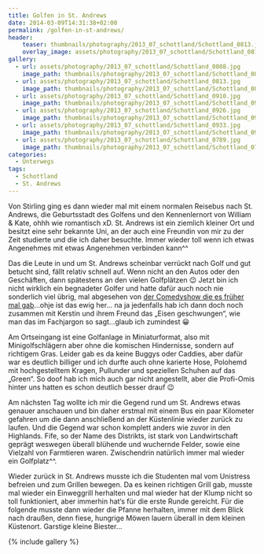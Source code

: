 ```yaml
---
title: Golfen in St. Andrews
date: 2014-03-09T14:31:38+02:00
permalink: /golfen-in-st-andrews/
header:
    teaser: thumbnails/photography/2013_07_schottland/Schottland_0813.jpg
    overlay_image: assets/photography/2013_07_schottland/Schottland_0813.jpg
gallery:
  - url: assets/photography/2013_07_schottland/Schottland_0808.jpg
    image_path: thumbnails/photography/2013_07_schottland/Schottland_0808.jpg
  - url: assets/photography/2013_07_schottland/Schottland_0813.jpg
    image_path: thumbnails/photography/2013_07_schottland/Schottland_0813.jpg
  - url: assets/photography/2013_07_schottland/Schottland_0910.jpg
    image_path: thumbnails/photography/2013_07_schottland/Schottland_0910.jpg
  - url: assets/photography/2013_07_schottland/Schottland_0926.jpg
    image_path: thumbnails/photography/2013_07_schottland/Schottland_0926.jpg
  - url: assets/photography/2013_07_schottland/Schottland_0933.jpg
    image_path: thumbnails/photography/2013_07_schottland/Schottland_0933.jpg
  - url: assets/photography/2013_07_schottland/Schottland_0789.jpg
    image_path: thumbnails/photography/2013_07_schottland/Schottland_0789.jpg
categories:
  - Unterwegs
tags:
  - Schottland
  - St. Andrews
---
```



Von Stirling ging es dann wieder mal mit einem normalen Reisebus nach St. Andrews, 
die Geburtsstadt des Golfens und den Kennenlernort von William & Kate, ohhh wie romantisch xD. St. Andrews ist ein 
ziemlich kleiner Ort und besitzt eine sehr bekannte Uni, an der auch eine Freundin von mir zu der Zeit studierte und die ich daher besuchte. 
Immer wieder toll wenn ich etwas Angenehmes mit etwas Angenehmen verbinden kann^^

Das die Leute in und um St. Andrews scheinbar verrückt nach Golf und gut betucht sind, fällt relativ schnell auf. 
Wenn nicht an den Autos oder den Geschäften, dann spätestens an den vielen Golfplätzen 😉 
Jetzt bin ich nicht wirklich ein begnadeter Golfer und hatte dafür auch noch nie sonderlich viel übrig, 
mal abgesehen von <a href="http://www.youtube.com/watch?v=pEig1D4sJdI" target="_blank">der Comedyshow die es früher mal gab</a>&#8230;ohje ist das ewig her&#8230; na ja jedenfalls hab ich dann doch noch zusammen mit Kerstin und ihrem Freund das „Eisen geschwungen“, wie man das im Fachjargon so sagt&#8230;glaub ich zumindest 😀

Am Ortseingang ist eine Golfanlage in Miniaturformat, also mit Minigolfschlägern aber ohne die komischen Hindernisse, sondern auf richtigem Gras. 
Leider gab es da keine Buggys oder Caddies, aber dafür war es deutlich billiger und ich durfte auch ohne karierte Hose, 
Polohemd mit hochgestelltem Kragen, Pullunder und speziellen Schuhen auf das „Green“. So doof hab ich mich auch gar nicht angestellt, 
aber die Profi-Omis hinter uns hatten es schon deutlich besser drauf 😉

Am nächsten Tag wollte ich mir die Gegend rund um St. Andrews etwas genauer anschauen und bin daher erstmal mit einem Bus 
ein paar Kilometer gefahren um die dann anschließend an der Küstenlinie wieder zurück zu laufen. 
Und die Gegend war schon komplett anders wie zuvor in den Highlands. Fife, so der Name des Distrikts, 
ist stark von Landwirtschaft geprägt weswegen überall blühende und wuchernde Felder, sowie eine Vielzahl von Farmtieren waren. 
Zwischendrin natürlich immer mal wieder ein Golfplatz^^.

Wieder zurück in St. Andrews musste ich die Studenten mal vom Unistress befreien und zum Grillen bewegen. Da es keinen richtigen Grill gab, 
musste mal wieder ein Einweggrill herhalten und mal wieder hat der Klump nicht so toll funktioniert, 
aber immerhin hat‘s für die erste Runde gereicht. Für die folgende musste dann wieder die Pfanne herhalten, 
immer mit dem Blick nach draußen, denn fiese, hungrige Möwen lauern überall in dem kleinen Küstenort. Garstige kleine Biester&#8230;

{% include gallery %}